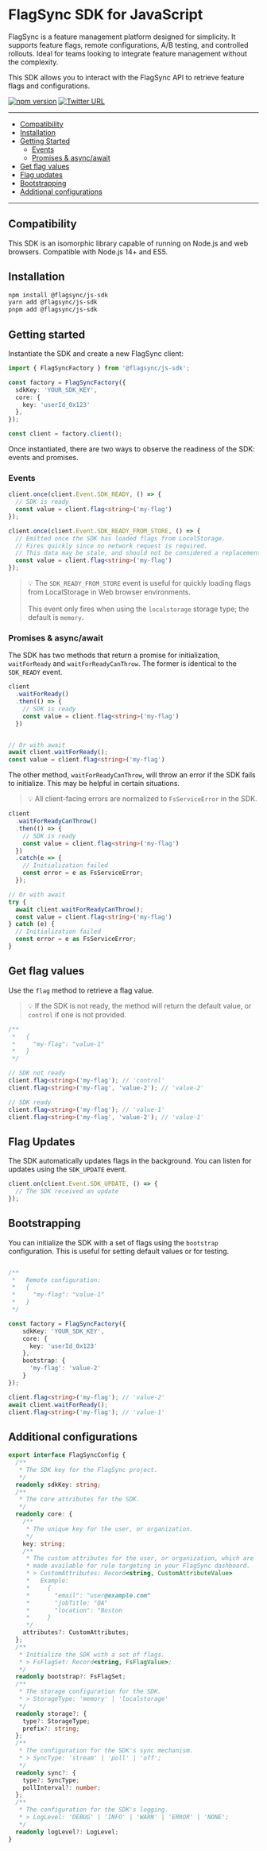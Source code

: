 # FlagSync SDK for JavaScript

FlagSync is a feature management platform designed for simplicity. It supports feature flags, remote configurations, A/B testing, and controlled rollouts. Ideal for teams looking to integrate feature management without the complexity.

This SDK allows you to interact with the FlagSync API to retrieve feature flags and configurations.

[![npm version](https://badge.fury.io/js/%40flagsync%2Fjs-sdk.svg)](https://badge.fury.io/js/%40flagsync%2Fjs-sdk)
[![Twitter URL](https://img.shields.io/twitter/url/https/twitter.com/flagsync.svg?style=social&label=Follow%20%40flagsync)](https://twitter.com/flagsync)

---
- [Compatibility](#compatibility)
- [Installation](#installation)
- [Getting Started](#getting-started)
  - [Events](#events)
  - [Promises & async/await](#promises--asyncawait)
- [Get flag values](#get-flag-values)
- [Flag updates](#flag-updates)
- [Bootstrapping](#bootstrapping)
- [Additional configurations](#additional-configurations)

---
## Compatibility
This SDK is an isomorphic library capable of running on Node.js and web browsers. Compatible with Node.js 14+ and ES5.

## Installation

```bash
npm install @flagsync/js-sdk
yarn add @flagsync/js-sdk
pnpm add @flagsync/js-sdk
```

## Getting started

Instantiate the SDK and create a new FlagSync client:

```ts
import { FlagSyncFactory } from '@flagsync/js-sdk';

const factory = FlagSyncFactory({
  sdkKey: 'YOUR_SDK_KEY',
  core: {
    key: 'userId_0x123'
  },
});

const client = factory.client();
```
Once instantiated, there are two ways to observe the readiness of the SDK: events and promises. 


### Events


```ts
client.once(client.Event.SDK_READY, () => {
  // SDK is ready
  const value = client.flag<string>('my-flag')
});

client.once(client.Event.SDK_READY_FROM_STORE, () => {
  // Emitted once the SDK has loaded flags from LocalStorage.
  // Fires quickly since no network request is required.
  // This data may be stale, and should not be considered a replacement for the SDK_READY event
  const value = client.flag<string>('my-flag')
});
```

>💡 The `SDK_READY_FROM_STORE` event is useful for quickly loading flags from LocalStorage in Web browser environments.<br /><br />This event only fires when using the `localstorage` storage type; the default is `memory`.




### Promises & async/await
The SDK has two methods that return a promise for initialization, `waitForReady` and `waitForReadyCanThrow`. The former is identical to the `SDK_READY` event.

```ts
client
  .waitForReady()
  .then(() => {
    // SDK is ready
    const value = client.flag<string>('my-flag')
  })


// Or with await
await client.waitForReady();
const value = client.flag<string>('my-flag')
```

The other method, `waitForReadyCanThrow`, will throw an error if the SDK fails to initialize. This may be helpful in certain situations.
>💡 All client-facing errors are normalized to `FsServiceError` in the SDK.

```ts
client
  .waitForReadyCanThrow()
  .then(() => {
    // SDK is ready
    const value = client.flag<string>('my-flag')
  })
  .catch(e => {
    // Initialization failed
    const error = e as FsServiceError;
  });

// Or with await
try {
  await client.waitForReadyCanThrow();
  const value = client.flag<string>('my-flag')
} catch (e) {
  // Initialization failed
  const error = e as FsServiceError;
}
```

## Get flag values
Use the `flag` method to retrieve a flag value.
>💡 If the SDK is not ready, the method will return the default value, or `control` if one is not provided.

```ts
/**
 *   {
 *     "my-flag": "value-1"
 *   } 
 */

// SDK not ready
client.flag<string>('my-flag'); // 'control'
client.flag<string>('my-flag', 'value-2'); // 'value-2'

// SDK ready
client.flag<string>('my-flag'); // 'value-1'
client.flag<string>('my-flag', 'value-2'); // 'value-1'
```

## Flag Updates

The SDK automatically updates flags in the background. You can listen for updates using the `SDK_UPDATE` event.

```ts
client.on(client.Event.SDK_UPDATE, () => {
  // The SDK received an update
});
```

## Bootstrapping
You can initialize the SDK with a set of flags using the `bootstrap` configuration. This is useful for setting default values or for testing.

```ts

/**
 *   Remote configuration:
 *   {
 *     "my-flag": "value-1"
 *   }
 */

const factory = FlagSyncFactory({
    sdkKey: 'YOUR_SDK_KEY',
    core: {
      key: 'userId_0x123'
    },
    bootstrap: {
      'my-flag': 'value-2'
    }
});

client.flag<string>('my-flag'); // 'value-2'
await client.waitForReady();
client.flag<string>('my-flag'); // 'value-1'
```

## Additional configurations

```ts
export interface FlagSyncConfig {
  /**
   * The SDK key for the FlagSync project.
   */
  readonly sdkKey: string;
  /**
   * The core attributes for the SDK.
   */
  readonly core: {
    /**
     * The unique key for the user, or organization.
     */
    key: string;
    /**
     * The custom attributes for the user, or organization, which are
     * made available for rule targeting in your FlagSync dashboard.
     * > CustomAttributes: Record<string, CustomAttributeValue>
     *   Example: 
     *     {
     *       "email": "user@example.com"
     *       "jobTitle: "QA"
     *       "location": "Boston
     *     }     
     */
    attributes?: CustomAttributes;
  };
  /**
   * Initialize the SDK with a set of flags.
   * > FsFlagSet: Record<string, FsFlagValue>;
   */
  readonly bootstrap?: FsFlagSet;
  /**
   * The storage configuration for the SDK.
   * > StorageType: 'memory' | 'localstorage'
   */
  readonly storage?: {
    type?: StorageType;
    prefix?: string;
  };
  /**
   * The configuration for the SDK's sync mechanism.
   * > SyncType: 'stream' | 'poll' | 'off';
   */
  readonly sync?: {
    type?: SyncType;
    pollInterval?: number;
  };
  /**
   * The configuration for the SDK's logging.
   * > LogLevel: 'DEBUG' | 'INFO' | 'WARN' | 'ERROR' | 'NONE';
   */
  readonly logLevel?: LogLevel;
}
```
